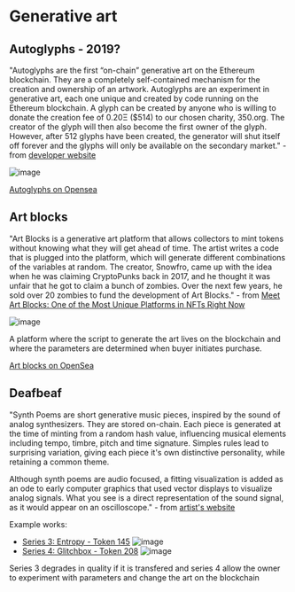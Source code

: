 # Generative art

## Autoglyphs - 2019?
"Autoglyphs are the first “on-chain” generative art on the Ethereum blockchain. They are a completely self-contained mechanism for the creation and ownership of an artwork.
Autoglyphs are an experiment in generative art, each one unique and created by code running on the Ethereum blockchain. A glyph can be created by anyone who is willing to donate the creation fee of 0.20Ξ ($514) to our chosen charity, 350.org. The creator of the glyph will then also become the first owner of the glyph. However, after 512 glyphs have been created, the generator will shut itself off forever and the glyphs will only be available on the secondary market." - from [developer website](https://www.larvalabs.com/autoglyphs)

![image](https://user-images.githubusercontent.com/1133607/120359208-b263bb80-c307-11eb-864e-2ba779986a7a.png)

[Autoglyphs on Opensea](https://opensea.io/assets/autoglyphs)

## Art blocks
"Art Blocks is a generative art platform that allows collectors to mint tokens without knowing what they will get ahead of time. The artist writes a code that is plugged into the platform, which will generate different combinations of the variables at random. The creator, Snowfro, came up with the idea when he was claiming CryptoPunks back in 2017, and he thought it was unfair that he got to claim a bunch of zombies. Over the next few years, he sold over 20 zombies to fund the development of Art Blocks." - from [Meet Art Blocks: One of the Most Unique Platforms in NFTs Right Now](https://www.one37pm.com/nft/art/art-blocks-nft-platform-to-know)

![image](https://user-images.githubusercontent.com/1133607/120359405-e9d26800-c307-11eb-9a03-64350ff45829.png)

A platform where the script to generate the art lives on the blockchain and where the parameters are determined when buyer initiates purchase.

[Art blocks on OpenSea](https://opensea.io/assets/art-blocks)


## Deafbeaf
"Synth Poems are short generative music pieces, inspired by the sound of analog synthesizers. They are stored on-chain.
Each piece is generated at the time of minting from a random hash value, influencing musical elements including tempo, timbre, pitch and time signature. Simples rules lead to surprising variation, giving each piece it's own distinctive personality, while retaining a common theme.

Although synth poems are audio focused, a fitting visualization is added as an ode to early computer graphics that used vector displays to visualize analog signals. What you see is a direct representation of the sound signal, as it would appear on an oscilloscope." - from [artist's website](https://deafbeef.com/series/0)

Example works: 

- [Series 3: Entropy - Token 145](https://deafbeef.com/item/144) 
![image](https://user-images.githubusercontent.com/1133607/120360485-1470f080-c309-11eb-9399-f84457ce2ef9.png)
- [Series 4: Glitchbox - Token 208](https://deafbeef.com/item/208)
![image](https://user-images.githubusercontent.com/1133607/120360532-205cb280-c309-11eb-823f-0f9b1c686317.png)

Series 3 degrades in quality if it is transfered and series 4 allow the owner to experiment with parameters and change the art on the blockchain

